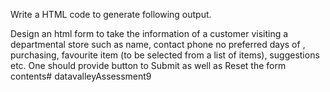 Write a HTML code to generate following output.

Design an html form to take the information of a customer visiting a departmental store such as name, contact phone no preferred days of , purchasing, favourite item (to be selected from a list of items), suggestions etc. One should provide button to Submit as well as Reset the form contents# datavalleyAssessment9
